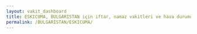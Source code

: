 ```yaml
---
layout: vakit_dashboard
title: ESKICUMA, BULGARISTAN için iftar, namaz vakitleri ve hava durumu - ilçe/eyalet seç
permalink: /BULGARISTAN/ESKICUMA/
---
```


<script type="text/javascript">
  var GLOBAL_COUNTRY = 'BULGARISTAN';
  var GLOBAL_CITY = 'ESKICUMA';
  var GLOBAL_STATE = '';
  var lat = 72;
  var lon = 21;
</script>
